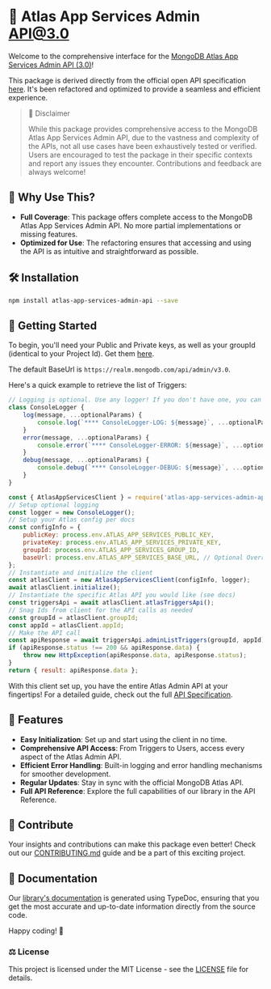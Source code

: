 # 🎉 Atlas App Services Admin API@3.0

Welcome to the comprehensive interface for the [MongoDB Atlas App Services Admin API (3.0)](https://www.mongodb.com/docs/atlas/app-services/admin/api/v3/)!

This package is derived directly from the official open API specification [here](blob:https://www.mongodb.com/78fd1eaa-8b75-4f59-b462-043187294fd5). It's been refactored and optimized to provide a seamless and efficient experience.

> 🚨 Disclaimer
>
> While this package provides comprehensive access to the MongoDB Atlas App Services Admin API, due to the vastness and complexity of the APIs, not all use cases have been exhaustively tested or verified. Users are encouraged to test the package in their specific contexts and report any issues they encounter. Contributions and feedback are always welcome!

## 🌟 Why Use This?

- **Full Coverage**: This package offers complete access to the MongoDB Atlas App Services Admin API. No more partial implementations or missing features.
- **Optimized for Use**: The refactoring ensures that accessing and using the API is as intuitive and straightforward as possible.

## 🛠 Installation

```sh
npm install atlas-app-services-admin-api --save
```

## 🚀 Getting Started

To begin, you'll need your Public and Private keys, as well as your groupId (identical to your Project Id). Get them [here](https://www.mongodb.com/docs/atlas/app-services/admin/api/v3/).

The default BaseUrl is `https://realm.mongodb.com/api/admin/v3.0`.

Here's a quick example to retrieve the list of Triggers:

```javascript
// Logging is optional. Use any logger! If you don't have one, you can map the console:
class ConsoleLogger {
    log(message, ...optionalParams) {
        console.log(`**** ConsoleLogger-LOG: ${message}`, ...optionalParams);
    }
    error(message, ...optionalParams) {
        console.error(`**** ConsoleLogger-ERROR: ${message}`, ...optionalParams);
    }
    debug(message, ...optionalParams) {
        console.debug(`**** ConsoleLogger-DEBUG: ${message}`, ...optionalParams);
    }
}

const { AtlasAppServicesClient } = require('atlas-app-services-admin-api');
// Setup optional logging
const logger = new ConsoleLogger();
// Setup your Atlas config per docs
const configInfo = {
    publicKey: process.env.ATLAS_APP_SERVICES_PUBLIC_KEY,
    privateKey: process.env.ATLAS_APP_SERVICES_PRIVATE_KEY,
    groupId: process.env.ATLAS_APP_SERVICES_GROUP_ID,
    baseUrl: process.env.ATLAS_APP_SERVICES_BASE_URL, // Optional Override
};
// Instantiate and initialize the client
const atlasClient = new AtlasAppServicesClient(configInfo, logger);
await atlasClient.initialize();
// Instantiate the specific Atlas API you would like (see docs)
const triggersApi = await atlasClient.atlasTriggersApi();
// Snag Ids from client for the API calls as needed
const groupId = atlasClient.groupId;
const appId = atlasClient.appId;
// Make the API call
const apiResponse = await triggersApi.adminListTriggers(groupId, appId);
if (apiResponse.status !== 200 && apiResponse.data) {
    throw new HttpException(apiResponse.data, apiResponse.status);
}
return { result: apiResponse.data };
```

With this client set up, you have the entire Atlas Admin API at your fingertips! For a detailed guide, check out the full [API Specification](https://gfay63.github.io/atlas-app-services-admin-api/).

## 📌 Features

- **Easy Initialization**: Set up and start using the client in no time.
- **Comprehensive API Access**: From Triggers to Users, access every aspect of the Atlas Admin API.
- **Efficient Error Handling**: Built-in logging and error handling mechanisms for smoother development.
- **Regular Updates**: Stay in sync with the official MongoDB Atlas API.
- **Full API Reference**: Explore the full capabilities of our library in the API Reference.

## 🤝 Contribute

Your insights and contributions can make this package even better! Check out our [CONTRIBUTING.md](./CONTRIBUTING.md) guide and be a part of this exciting project.

## 📖 Documentation

Our [library's documentation](https://gfay63.github.io/atlas-app-services-admin-api/) is generated using TypeDoc, ensuring that you get the most accurate and up-to-date information directly from the source code.

Happy coding! 🎉

### ⚖️ License

This project is licensed under the MIT License - see the [LICENSE](./LICENSE) file for details.
